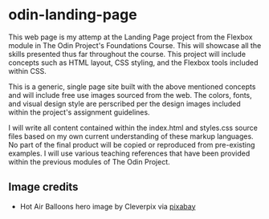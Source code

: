 # odin-landing-page

This web page is my attemp at the Landing Page project from the Flexbox module in The Odin Project's Foundations Course. This will showcase all the skills presented thus far throughout the course. This project will include concepts such as HTML layout, CSS styling, and the Flexbox tools included within CSS.

This is a generic, single page site built with the above mentioned concepts and will include free use images sourced from the web. The colors, fonts, and visual design style are perscribed per the design images included within the project's assignment guidelines.

I will write all content contained within the index.html and styles.css source files based on my own current understanding of these markup languages. No part of the final product will be copied or reproduced from pre-existing examples. I will use various teaching references that have been provided within the previous modules of The Odin Project.

## Image credits
- Hot Air Balloons hero image by Cleverpix via [pixabay](https://pixabay.com/photos/sky-hot-air-balloons-sunset-1373167/)